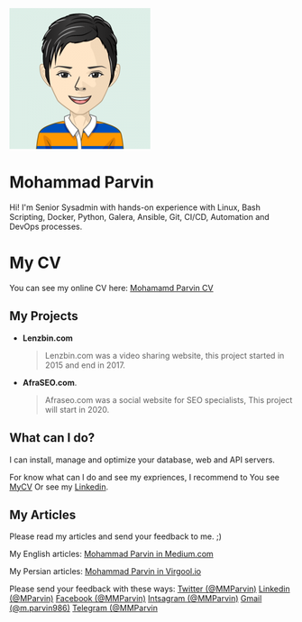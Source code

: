 ![Mohammad Parvin avatar](https://raw.githubusercontent.com/MParvin/MParvin/master/assets/img/Mohammad-Parvin.png)
# Mohammad Parvin   

Hi! I'm Senior Sysadmin with hands-on experience with Linux, Bash Scripting, Docker, Python, Galera, Ansible, Git, CI/CD, Automation and DevOps processes.


# My CV

You can see my online CV here:
[Mohamamd Parvin CV](http://mycv.mparvin.ir)

## My Projects

- **Lenzbin.com**
	> Lenzbin.com was a video sharing website, this project started in 2015 and end in 2017.

- **AfraSEO.com**.
	> Afraseo.com was a social website for SEO specialists, This project will start in 2020.


## What can I do?

I can install, manage and optimize your database, web and API servers.

For know what can I do and see my expriences, I recommend to You see [MyCV](http://mycv.mparvin.ir) Or see my [Linkedin](https://www.linkedin.com/in/mparvin/).

## My Articles

Please read my articles and send your feedback to me. ;)

My English articles:
[Mohammad Parvin in Medium.com](https://medium.com/@MMParvin)

My Persian articles:
[Mohammad Parvin in Virgool.io](https://virgool.io/@MMParvin/)

Please send your feedback with these ways:
[Twitter (@MMParvin)](http://twitter.com/mmparvin)
[Linkedin (@MParvin)](https://www.linkedin.com/in/mparvin/)
[Facebook (@MMParvin)](facebook.com/mmparvin)
[Intsagram (@MMParvin)](http://instagram.com/mmparvin/)
[Gmail (@m.parvin986)](mailto:m.parvin986@gmail.com)
[Telegram (@MMParvin]([https://t.me/mmparvin)
